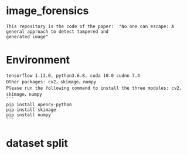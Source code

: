 # image_forensics
    This repository is the code of the paper:  "No one can escape: A general approach to detect tampered and 
    generated image"
# Environment
    tensorflow 1.13.0, python3.6.8, cuda 10.0 cudnn 7.4
    Other packages: cv2，skimage，numpy
    Please run the following command to install the three modules: cv2，skimage，numpy
    ```
    pip install opencv-python
    pip install skimage
    pip install numpy
    ```
# dataset split
    
